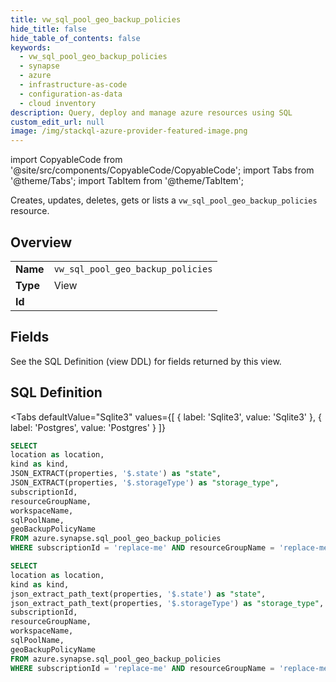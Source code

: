 ```yaml
--- 
title: vw_sql_pool_geo_backup_policies
hide_title: false
hide_table_of_contents: false
keywords:
  - vw_sql_pool_geo_backup_policies
  - synapse
  - azure
  - infrastructure-as-code
  - configuration-as-data
  - cloud inventory
description: Query, deploy and manage azure resources using SQL
custom_edit_url: null
image: /img/stackql-azure-provider-featured-image.png
---
```


import CopyableCode from '@site/src/components/CopyableCode/CopyableCode';
import Tabs from '@theme/Tabs';
import TabItem from '@theme/TabItem';

Creates, updates, deletes, gets or lists a <code>vw_sql_pool_geo_backup_policies</code> resource.

## Overview
<table><tbody>
<tr><td><b>Name</b></td><td><code>vw_sql_pool_geo_backup_policies</code></td></tr>
<tr><td><b>Type</b></td><td>View</td></tr>
<tr><td><b>Id</b></td><td><CopyableCode code="azure.synapse.vw_sql_pool_geo_backup_policies" /></td></tr>
</tbody></table>

## Fields

See the SQL Definition (view DDL) for fields returned by this view.

## SQL Definition

<Tabs
defaultValue="Sqlite3"
values={[
{ label: 'Sqlite3', value: 'Sqlite3' },
{ label: 'Postgres', value: 'Postgres' }
]}
>
<TabItem value="Sqlite3">

```sql
SELECT
location as location,
kind as kind,
JSON_EXTRACT(properties, '$.state') as "state",
JSON_EXTRACT(properties, '$.storageType') as "storage_type",
subscriptionId,
resourceGroupName,
workspaceName,
sqlPoolName,
geoBackupPolicyName
FROM azure.synapse.sql_pool_geo_backup_policies
WHERE subscriptionId = 'replace-me' AND resourceGroupName = 'replace-me' AND workspaceName = 'replace-me' AND sqlPoolName = 'replace-me';
```

</TabItem>
<TabItem value="Postgres">

```sql
SELECT
location as location,
kind as kind,
json_extract_path_text(properties, '$.state') as "state",
json_extract_path_text(properties, '$.storageType') as "storage_type",
subscriptionId,
resourceGroupName,
workspaceName,
sqlPoolName,
geoBackupPolicyName
FROM azure.synapse.sql_pool_geo_backup_policies
WHERE subscriptionId = 'replace-me' AND resourceGroupName = 'replace-me' AND workspaceName = 'replace-me' AND sqlPoolName = 'replace-me';
```

</TabItem>
</Tabs>
